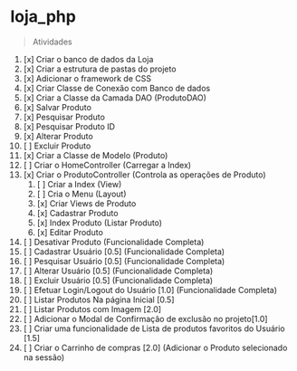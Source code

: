 # loja_php

> Atividades
1. [x] Criar o banco de dados da Loja
2. [x] Criar a estrutura de pastas do projeto
3. [x] Adicionar o framework de CSS
4. [x] Criar Classe de Conexão com Banco de dados
5. [x] Criar a Classe da Camada DAO (ProdutoDAO)
 1. [x] Salvar Produto
 2. [x] Pesquisar Produto
 3. [x] Pesquisar Produto ID
 4. [x] Alterar Produto
 5. [ ] Excluir Produto
6. [x] Criar a Classe de Modelo (Produto)
7. [ ] Criar o HomeController (Carregar a Index)
8. [x] Criar o ProdutoController (Controla as operações de Produto)
   1. [ ] Criar a Index (View)
   2. [ ] Cria o Menu (Layout)
   3. [x] Criar Views de Produto
   4. [x] Cadastrar Produto
   5. [x] Index Produto (Listar Produto)
   6. [x] Editar Produto
9. [ ] Desativar Produto (Funcionalidade Completa)
10. [ ] Cadastrar Usuário [0.5] (Funcionalidade Completa)
11. [ ] Pesquisar Usuário [0.5] (Funcionalidade Completa)
12. [ ] Alterar Usuário [0.5] (Funcionalidade Completa)
13. [ ] Excluir Usuário [0.5] (Funcionalidade Completa)
14. [ ] Efetuar Login/Logout do Usuário [1.0] (Funcionalidade Completa)
15. [ ] Listar Produtos Na página Inicial [0.5]
16. [ ] Listar Produtos com Imagem [2.0]
17. [ ] Adicionar o Modal de Confirmação de exclusão no projeto[1.0]
18. [ ] Criar uma funcionalidade de Lista de produtos favoritos do Usuário [1.5]
19. [ ] Criar o Carrinho de compras [2.0] (Adicionar o Produto selecionado na sessão)
